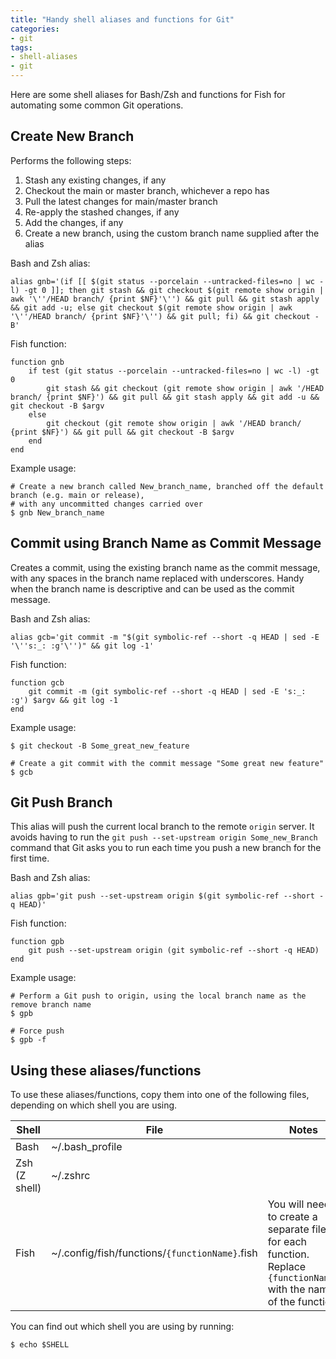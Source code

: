 ```yaml
---
title: "Handy shell aliases and functions for Git"
categories:
- git
tags:
- shell-aliases
- git
---
```


Here are some shell aliases for Bash/Zsh and functions for Fish for automating some common Git operations.   

## Create New Branch

Performs the following steps:

1. Stash any existing changes, if any
2. Checkout the main or master branch, whichever a repo has
3. Pull the latest changes for main/master branch
4. Re-apply the stashed changes, if any
5. Add the changes, if any
6. Create a new branch, using the custom branch name supplied after the alias

Bash and Zsh alias:

```shell
alias gnb='(if [[ $(git status --porcelain --untracked-files=no | wc -l) -gt 0 ]]; then git stash && git checkout $(git remote show origin | awk '\''/HEAD branch/ {print $NF}'\'') && git pull && git stash apply && git add -u; else git checkout $(git remote show origin | awk '\''/HEAD branch/ {print $NF}'\'') && git pull; fi) && git checkout -B'
```

Fish function:

```fish
function gnb
    if test (git status --porcelain --untracked-files=no | wc -l) -gt 0
        git stash && git checkout (git remote show origin | awk '/HEAD branch/ {print $NF}') && git pull && git stash apply && git add -u && git checkout -B $argv
    else
        git checkout (git remote show origin | awk '/HEAD branch/ {print $NF}') && git pull && git checkout -B $argv
    end
end
```

Example usage:

```shell
# Create a new branch called New_branch_name, branched off the default branch (e.g. main or release), 
# with any uncommitted changes carried over
$ gnb New_branch_name
```

## Commit using Branch Name as Commit Message

Creates a commit, using the existing branch name as the commit message, with any spaces in the branch name
replaced with underscores.  Handy when the branch name is descriptive and can be used as the commit message.  

Bash and Zsh alias:

```shell
alias gcb='git commit -m "$(git symbolic-ref --short -q HEAD | sed -E '\''s:_: :g'\'')" && git log -1'
```

Fish function:

```fish
function gcb
    git commit -m (git symbolic-ref --short -q HEAD | sed -E 's:_: :g') $argv && git log -1
end
```

Example usage:

```shell
$ git checkout -B Some_great_new_feature

# Create a git commit with the commit message "Some great new feature"
$ gcb
```

## Git Push Branch

This alias will push the current local branch to the remote `origin` server.  It avoids having to run the 
`git push --set-upstream origin Some_new_Branch` command that Git asks you to run each time you push a new branch for 
the first time.  

Bash and Zsh alias:

```shell
alias gpb='git push --set-upstream origin $(git symbolic-ref --short -q HEAD)'
```

Fish function:

```fish
function gpb
    git push --set-upstream origin (git symbolic-ref --short -q HEAD)
end
```

Example usage:

```shell
# Perform a Git push to origin, using the local branch name as the remove branch name
$ gpb

# Force push
$ gpb -f
```

## Using these aliases/functions

To use these aliases/functions, copy them into one of the following files, depending on which shell you are using.  

| Shell | File | Notes |
|---|---|---|
| Bash | ~/.bash_profile | |
| Zsh (Z shell) | ~/.zshrc | |
| Fish | ~/.config/fish/functions/`{functionName}`.fish | You will need to create a separate file for each function. Replace `{functionName}` with the name of the function |

You can find out which shell you are using by running:

```shell
$ echo $SHELL
```

